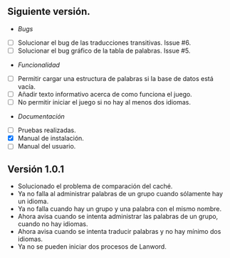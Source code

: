## Siguiente versión.

- *Bugs*
 - [ ] Solucionar el bug de las traducciones transitivas. Issue #6.
 - [ ] Solucionar el bug gráfico de la tabla de palabras. Issue #5.
- *Funcionalidad*
 - [ ] Permitir cargar una estructura de palabras si la base de datos está vacía.
 - [ ] Añadir texto informativo acerca de como funciona el juego.
 - [ ] No permitir iniciar el juego si no hay al menos dos idiomas.
- *Documentación*
 - [ ] Pruebas realizadas.
 - [x] Manual de instalación.
 - [ ] Manual del usuario.

## Versión 1.0.1
- Solucionado el problema de comparación del caché.
- Ya no falla al administrar palabras de un grupo cuando sólamente hay un idioma.
- Ya no falla cuando hay un grupo y una palabra con el mismo nombre.
- Ahora avisa cuando se intenta administrar las palabras de un grupo, cuando no hay idiomas.
- Ahora avisa cuando se intenta traducir palabras y no hay mínimo dos idiomas.
- Ya no se pueden iniciar dos procesos de Lanword.